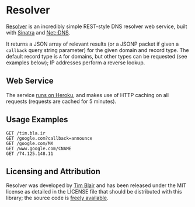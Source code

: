 # Resolver

[Resolver](http://resolver.heroku.com/) is an incredibly simple REST-style DNS resolver web service, built with [Sinatra](http://www.sinatrarb.com/) and [Net::DNS](http://github.com/bluemonk/net-dns).

It returns a JSON array of relevant results (or a JSONP packet if given a `callback` query string parameter) for the given domain and record type.  The default record type is `A` for domains, but other types can be requested (see examples below); IP addresses perform a reverse lookup.

## Web Service

The service [runs on Heroku](http://resolver.heroku.com/), and makes use of HTTP caching on all requests (requests are cached for 5 minutes).

## Usage Examples

	GET /tim.bla.ir
	GET /google.com?callback=announce
	GET /google.com/MX
	GET /www.google.com/CNAME
	GET /74.125.148.11

## Licensing and Attribution

Resolver was developed by [Tim Blair](http://tim.bla.ir/) and has been released under the MIT license as detailed in the LICENSE file that should be distributed with this library; the source code is [freely available](http://github.com/timblair/resolver).
